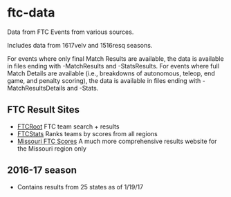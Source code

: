 # ftc-data

Data from FTC Events from various sources.

Includes data from 1617velv and 1516resq seasons.

For events where only final Match Results are available, the data is available in files ending with -MatchResults and -StatsResults.
For events where full Match Details are available (i.e., breakdowns of autonomous, teleop, end game, and penalty scoring), the data is available in files ending with -MatchResultsDetails and -Stats.


## FTC Result Sites

- [FTCRoot](http://www.ftcroot.com)
    FTC team search + results
- [FTCStats](http://ftcstats.org/)
    Ranks teams by scores from all regions
- [Missouri FTC Scores](http://moftcscores.net/)
    A much more comprehensive results website for the Missouri region only

## 2016-17 season

- Contains results from 25 states as of 1/19/17
